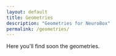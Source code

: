 ```yaml
---
layout: default
title: Geometries
description: "Geometries for NeuroBox"
permalink: /geometries/
---
```

Here you'll find soon the geometries.
